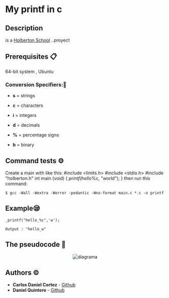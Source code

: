 # My printf in c

## Description

is a [Holberton School](https://www.holbertonschool.com/) ..proyect

## Prerequisites 📋

64-bit system , Ubuntu 

### Conversion Specifiers::mag_right:
- **s** = strings

- **c** = characters

- **i** = integers

- **d** = decimals

- **%** = percentage signs

- **b** = binary

## Command tests ⚙️
Create a main with like this:
#include <limits.h>
#include <stdio.h>
#include "holberton.h"
int main (void)
{
		_printf(hello_%c, "world");
}
then run this command:

`$ gcc -Wall -Wextra -Werror -pedantic -Wno-format main.c *.c -o printf `

## Example:sleepy:

`_printf("hello_%c",'w');`

`Output : "hello_w"`

## The pseudocode :pencil:
<p align="center"><img src="https://raw.githubusercontent.com/dgquintero/dgquintero.github.io/master/images/Printfdiagram.png](https://raw.githubusercontent.com/dgquintero/dgquintero.github.io/master/images/Printfdiagram.png" alt="diagrama"></a></p>

## Authors :copyright:

* **Carlos Daniel Cortez** - [Github](https://github.com/kael1706)
* **Daniel Quintero** - [Github](https://github.com/dgquintero)
